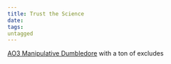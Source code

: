 ```yaml
---
title: Trust the Science
date: 
tags:
untagged
---
```

[AO3 Manipulative Dumbledore](
https://archiveofourown.org/tags/Manipulative%20Albus%20Dumbledore/works?commit=Sort+and+Filter&exclude_work_search%5Bfandom_ids%5D%5B%5D=545433&exclude_work_search%5Bfandom_ids%5D%5B%5D=658827&exclude_work_search%5Bfandom_ids%5D%5B%5D=725640&exclude_work_search%5Bfandom_ids%5D%5B%5D=801274&exclude_work_search%5Bfandom_ids%5D%5B%5D=71566537&exclude_work_search%5Brelationship_ids%5D%5B%5D=99&exclude_work_search%5Brelationship_ids%5D%5B%5D=278&exclude_work_search%5Brelationship_ids%5D%5B%5D=1600&exclude_work_search%5Brelationship_ids%5D%5B%5D=2390&exclude_work_search%5Brelationship_ids%5D%5B%5D=6642&exclude_work_search%5Brelationship_ids%5D%5B%5D=7181&exclude_work_search%5Brelationship_ids%5D%5B%5D=9510&exclude_work_search%5Brelationship_ids%5D%5B%5D=10760&exclude_work_search%5Brelationship_ids%5D%5B%5D=15401&exclude_work_search%5Brelationship_ids%5D%5B%5D=18224&exclude_work_search%5Brelationship_ids%5D%5B%5D=20133&exclude_work_search%5Brelationship_ids%5D%5B%5D=20822&exclude_work_search%5Brelationship_ids%5D%5B%5D=80102&exclude_work_search%5Brelationship_ids%5D%5B%5D=87692&exclude_work_search%5Brelationship_ids%5D%5B%5D=88105&exclude_work_search%5Brelationship_ids%5D%5B%5D=98031&exclude_work_search%5Brelationship_ids%5D%5B%5D=106227&exclude_work_search%5Brelationship_ids%5D%5B%5D=107187&exclude_work_search%5Brelationship_ids%5D%5B%5D=928562&exclude_work_search%5Brelationship_ids%5D%5B%5D=4881226&exclude_work_search%5Brelationship_ids%5D%5B%5D=7322750&exclude_work_search%5Brelationship_ids%5D%5B%5D=12699454&exclude_work_search%5Brelationship_ids%5D%5B%5D=13798580&include_work_search%5Bcharacter_ids%5D%5B%5D=1803&page=1&work_search%5Bcomplete%5D=&work_search%5Bcrossover%5D=&work_search%5Bdate_from%5D=&work_search%5Bdate_to%5D=&work_search%5Bexcluded_tag_names%5D=Female+Harry+Potter%2CTrans+Female+Harry+Potter%2CTrans+Male+Character%2CTrans+Character%2CTrans%2CSlash%2CPre-Slash%2CMale+Slash%2CGen+or+Pre-Slash%2CIncest%2CSibling+Incest%2CTwincest%2CHarry+Potter+Has+a+Twin%2CHarry+Potter+Has+a+Sibling%2CRed-Haired+Harry+Potter%2CGinny+Weasley+Bashing%2CJames+Potter+Bashing%2CGood+Tom+Riddle%2CGood+Voldemort+%28Harry+Potter%29%2CSane+Tom+Riddle%2CSane+Voldemort+%28Harry+Potter%29%2CGood+Severus+Snape%2CGood+Dursley+Family+%28Harry+Potter%29%2CGood+Vernon+Dursley%2CGood+Lucius+Malfoy%2CSeveritus+%7C+Severus+Snape+is+Harry+Potter%27s+Parent%2CNice+Severus+Snape%2CLily+Evans+Potter%2FSeverus+Snape%2CGood+Malfoy+Family+%28Harry+Potter%29%2CDraco+Malfoy%2FHarry+Potter%2CDraco+Malfoy%2FGinny+Weasley%2CHermione+Granger%2FRemus+Lupin%2CSirius+Black%2FHermione+Granger%2CHermione+Granger%2FBellatrix+Black+Lestrange%2CFleur+Delacour%2FHermione+Granger%2CFleur+Delacour%2FHarry+Potter%2CBellatrix+Black+Lestrange%2FHarry+Potter%2CHarry+Potter%2FNymphadora+Tonks%2CHarry+Potter%2FRon+Weasley%2CHarry+Potter%2FCharlie+Weasley%2CHarry+Potter%2FBill+Weasley%2CHarry+Potter%2FFred+Weasley%2FGeorge+Weasley%2CHarry+Potter%2FFred+Weasley%2CHarry+Potter%2FGeorge+Weasley%2CHermione+Granger%2FHarry+Potter%2FRon+Weasley%2CMpreg%2CImplied+Mpreg%2CPost+Mpreg%2CRegulus+Black%2FHermione+Granger%2CRegulus+Black%2FJames+Potter%2CRegulus+Black%2FLily+Evans+Potter%2CLGBTQ+Themes%2CLGBTQ+Character%2CCommunity%3A+lgbtfest%2CTheodore+Nott%2FHarry+Potter%2CDraco+Malfoy%2FReader%2CHarry+Potter%2FReader%2CGinny+Weasley%2FReader%2CHermione+Granger%2FReader%2CSeverus+Snape%2FReader%2CRemus+Lupin%2FReader%2CSirius+Black%2FReader%2CLucius+Malfoy%2FHarry+Potter%2CLucius+Malfoy%2FSeverus+Snape%2CLucius+Malfoy%2FHarry+Potter%2FSeverus+Snape%2CHermione+Granger%2FLucius+Malfoy%2FSeverus+Snape%2CLucius+Malfoy%2FReader%2CLucius+Malfoy%2FHarry+Potter%2FTom+Riddle%2FSeverus+Snape%2CDraco+Malfoy%2FLucius+Malfoy%2FHarry+Potter%2CLucius+Malfoy%2FVoldemort%2CLucius+Malfoy%2FGinny+Weasley%2CLucius+Malfoy%2FArthur+Weasley%2CLucius+Malfoy%2FJames+Potter&work_search%5Blanguage_id%5D=en&work_search%5Bother_tag_names%5D=&work_search%5Bquery%5D=&work_search%5Bsort_column%5D=revised_at&work_search%5Bwords_from%5D=&work_search%5Bwords_to%5D=
) with a ton of excludes

